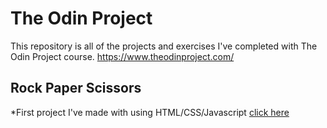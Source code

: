 # The Odin Project

This repository is all of the projects and exercises I've completed with The Odin Project course.
https://www.theodinproject.com/

## Rock Paper Scissors 
*First project I've made with using HTML/CSS/Javascript 
[click here](https://brandyn1234.github.io/odin-project/foundations/rock-paper-scissors/)
